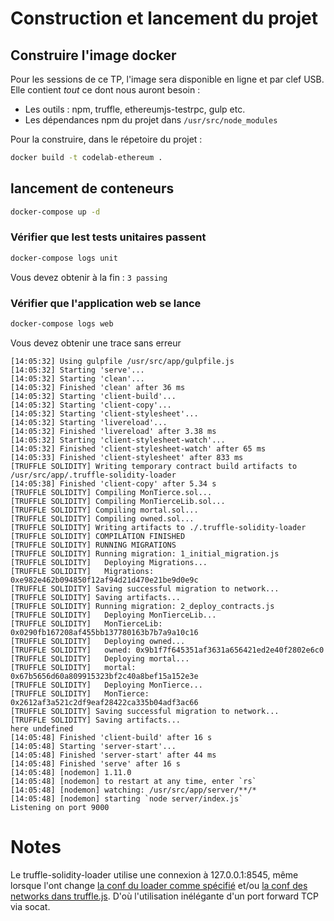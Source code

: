 # Construction et lancement du projet

## Construire l'image docker

Pour les sessions de ce TP, l'image sera disponible en ligne et par clef USB. Elle contient *tout* ce dont nous auront besoin :
* Les outils : npm, truffle, ethereumjs-testrpc, gulp etc.
* Les dépendances npm du projet dans `/usr/src/node_modules`

Pour la construire, dans le répetoire du projet :
```sh
docker build -t codelab-ethereum .
```

## lancement de conteneurs

```sh
docker-compose up -d
```
### Vérifier que lest tests unitaires passent
```sh
docker-compose logs unit
```
Vous devez obtenir à la fin :
```3 passing ```

### Vérifier que l'application web se lance
```sh
docker-compose logs web
```
Vous devez obtenir une trace sans erreur

```
[14:05:32] Using gulpfile /usr/src/app/gulpfile.js
[14:05:32] Starting 'serve'...
[14:05:32] Starting 'clean'...
[14:05:32] Finished 'clean' after 36 ms
[14:05:32] Starting 'client-build'...
[14:05:32] Starting 'client-copy'...
[14:05:32] Starting 'client-stylesheet'...
[14:05:32] Starting 'livereload'...
[14:05:32] Finished 'livereload' after 3.38 ms
[14:05:32] Starting 'client-stylesheet-watch'...
[14:05:32] Finished 'client-stylesheet-watch' after 65 ms
[14:05:33] Finished 'client-stylesheet' after 833 ms
[TRUFFLE SOLIDITY] Writing temporary contract build artifacts to /usr/src/app/.truffle-solidity-loader
[14:05:38] Finished 'client-copy' after 5.34 s
[TRUFFLE SOLIDITY] Compiling MonTierce.sol...
[TRUFFLE SOLIDITY] Compiling MonTierceLib.sol...
[TRUFFLE SOLIDITY] Compiling mortal.sol...
[TRUFFLE SOLIDITY] Compiling owned.sol...
[TRUFFLE SOLIDITY] Writing artifacts to ./.truffle-solidity-loader
[TRUFFLE SOLIDITY] COMPILATION FINISHED
[TRUFFLE SOLIDITY] RUNNING MIGRATIONS
[TRUFFLE SOLIDITY] Running migration: 1_initial_migration.js
[TRUFFLE SOLIDITY]   Deploying Migrations...
[TRUFFLE SOLIDITY]   Migrations: 0xe982e462b094850f12af94d21d470e21be9d0e9c
[TRUFFLE SOLIDITY] Saving successful migration to network...
[TRUFFLE SOLIDITY] Saving artifacts...
[TRUFFLE SOLIDITY] Running migration: 2_deploy_contracts.js
[TRUFFLE SOLIDITY]   Deploying MonTierceLib...
[TRUFFLE SOLIDITY]   MonTierceLib: 0x0290fb167208af455bb137780163b7b7a9a10c16
[TRUFFLE SOLIDITY]   Deploying owned...
[TRUFFLE SOLIDITY]   owned: 0x9b1f7f645351af3631a656421ed2e40f2802e6c0
[TRUFFLE SOLIDITY]   Deploying mortal...
[TRUFFLE SOLIDITY]   mortal: 0x67b5656d60a809915323bf2c40a8bef15a152e3e
[TRUFFLE SOLIDITY]   Deploying MonTierce...
[TRUFFLE SOLIDITY]   MonTierce: 0x2612af3a521c2df9eaf28422ca335b04adf3ac66
[TRUFFLE SOLIDITY] Saving successful migration to network...
[TRUFFLE SOLIDITY] Saving artifacts...
here undefined
[14:05:48] Finished 'client-build' after 16 s
[14:05:48] Starting 'server-start'...
[14:05:48] Finished 'server-start' after 44 ms
[14:05:48] Finished 'serve' after 16 s
[14:05:48] [nodemon] 1.11.0
[14:05:48] [nodemon] to restart at any time, enter `rs`
[14:05:48] [nodemon] watching: /usr/src/app/server/**/*
[14:05:48] [nodemon] starting `node server/index.js`
Listening on port 9000
```

# Notes

Le truffle-solidity-loader utilise une connexion à 127.0.0.1:8545, même lorsque l'ont change [la conf du loader comme spécifié](https://github.com/ConsenSys/truffle-solidity-loader#installation) et/ou [la conf des networks dans truffle.js](http://truffleframework.com/docs/advanced/configuration). D'où l'utilisation inélégante d'un port forward TCP via socat.
